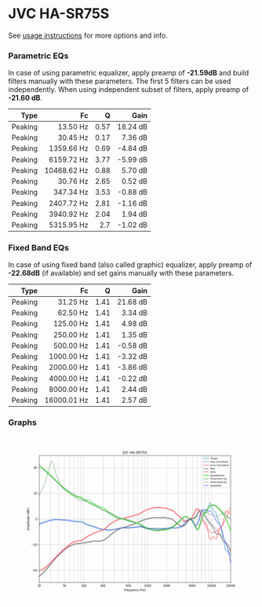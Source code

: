 # JVC HA-SR75S
See [usage instructions](https://github.com/jaakkopasanen/AutoEq#usage) for more options and info.

### Parametric EQs
In case of using parametric equalizer, apply preamp of **-21.59dB** and build filters manually
with these parameters. The first 5 filters can be used independently.
When using independent subset of filters, apply preamp of **-21.60 dB**.

| Type    | Fc          |    Q | Gain     |
|--------:|------------:|-----:|---------:|
| Peaking | 13.50 Hz    | 0.57 | 18.24 dB |
| Peaking | 30.45 Hz    | 0.17 | 7.36 dB  |
| Peaking | 1359.66 Hz  | 0.69 | -4.84 dB |
| Peaking | 6159.72 Hz  | 3.77 | -5.99 dB |
| Peaking | 10468.62 Hz | 0.88 | 5.70 dB  |
| Peaking | 30.76 Hz    | 2.65 | 0.52 dB  |
| Peaking | 347.34 Hz   | 3.53 | -0.88 dB |
| Peaking | 2407.72 Hz  | 2.81 | -1.16 dB |
| Peaking | 3940.92 Hz  | 2.04 | 1.94 dB  |
| Peaking | 5315.95 Hz  | 2.7  | -1.02 dB |

### Fixed Band EQs
In case of using fixed band (also called graphic) equalizer, apply preamp of **-22.68dB**
(if available) and set gains manually with these parameters.

| Type    | Fc          |    Q | Gain     |
|--------:|------------:|-----:|---------:|
| Peaking | 31.25 Hz    | 1.41 | 21.68 dB |
| Peaking | 62.50 Hz    | 1.41 | 3.34 dB  |
| Peaking | 125.00 Hz   | 1.41 | 4.98 dB  |
| Peaking | 250.00 Hz   | 1.41 | 1.35 dB  |
| Peaking | 500.00 Hz   | 1.41 | -0.58 dB |
| Peaking | 1000.00 Hz  | 1.41 | -3.32 dB |
| Peaking | 2000.00 Hz  | 1.41 | -3.86 dB |
| Peaking | 4000.00 Hz  | 1.41 | -0.22 dB |
| Peaking | 8000.00 Hz  | 1.41 | 2.44 dB  |
| Peaking | 16000.01 Hz | 1.41 | 2.57 dB  |

### Graphs
![](./JVC%20HA-SR75S.png)